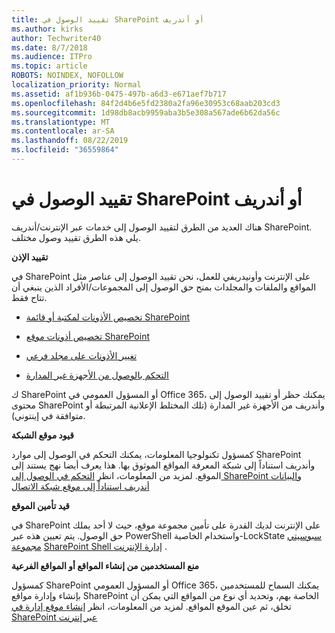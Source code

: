 ```yaml
---
title: تقييد الوصول في SharePoint أو أندريف
ms.author: kirks
author: Techwriter40
ms.date: 8/7/2018
ms.audience: ITPro
ms.topic: article
ROBOTS: NOINDEX, NOFOLLOW
localization_priority: Normal
ms.assetid: af1b936b-0475-497b-a6d3-e671aef7b717
ms.openlocfilehash: 84f2d4b6e5fd2380a2fa96e30953c68aab203cd3
ms.sourcegitcommit: 1d98db8acb9959aba3b5e308a567ade6b62da56c
ms.translationtype: MT
ms.contentlocale: ar-SA
ms.lasthandoff: 08/22/2019
ms.locfileid: "36559864"
---
```

# <a name="restrict-access-in-sharepoint-or-onedrive"></a>تقييد الوصول في SharePoint أو أندريف

هناك العديد من الطرق لتقييد الوصول إلى خدمات عبر الإنترنت/أندريف SharePoint. يلي هذه الطرق تقييد وصول مختلف. 

**تقييد الإذن**

في SharePoint على الإنترنت وأونيدريفي للعمل، نحن تقييد الوصول إلى عناصر مثل المواقع والملفات والمجلدات بمنح حق الوصول إلى المجموعات/الأفراد الذين ينبغي أن تتاح فقط.

- [تخصيص الأذونات لمكتبة أو قائمة SharePoint](https://support.office.com/article/Customize-permissions-for-a-SharePoint-list-or-library-02d770f3-59eb-4910-a608-5f84cc297782)

- [تخصيص أذونات موقع SharePoint](https://docs.microsoft.com/sharepoint/customize-sharepoint-site-permissions)

- [تغيير الأذونات على مجلد فرعي](https://support.office.com/article/Change-the-permissions-on-a-subfolder-5427BD7C-F20A-4F75-8CF2-5359DD45A1A6)

- [التحكم بالوصول من الأجهزة غير المدارة](https://docs.microsoft.com/sharepoint/control-access-from-unmanaged-devices)

ك SharePoint أو المسؤول العمومي في Office 365، يمكنك حظر أو تقييد الوصول إلى محتوى SharePoint وأندريف من الأجهزة غير المدارة (تلك المختلط الإعلانية المرتبطة أو متوافقة في إينتوني).

**قيود موقع الشبكة**

كمسؤول تكنولوجيا المعلومات، يمكنك التحكم في الوصول إلى موارد SharePoint وأندريف استناداً إلى شبكة المعرفة المواقع الموثوق بها. هذا يعرف أيضا نهج يستند إلى الموقع. لمزيد من المعلومات، انظر [التحكم في الوصول إلى SharePoint والبيانات أندريف استناداً إلى موقع شبكة الاتصال](https://docs.microsoft.com/sharepoint/control-access-based-on-network-location)

**قيد تأمين الموقع** 

في SharePoint على الإنترنت لديك القدرة على تأمين مجموعة موقع، حيث لا أحد يملك حق الوصول. يتم تعيين هذه عبر PowerShell واستخدام الخاصية-LockState [سبوسيتي مجموعة](https://docs.microsoft.com/powershell/module/sharepoint-online/set-sposite?view=sharepoint-ps) [SharePoint Shell إدارة الإنترنت](https://docs.microsoft.com/powershell/sharepoint/sharepoint-online/connect-sharepoint-online?view=sharepoint-ps) .

**منع المستخدمين من إنشاء المواقع أو المواقع الفرعية**

كمسؤول SharePoint أو المسؤول العمومي Office 365، يمكنك السماح للمستخدمين بإنشاء وإدارة مواقع SharePoint الخاصة بهم، وتحديد أي نوع من المواقع التي يمكن أن تخلق، ثم عين الموقع المواقع. لمزيد من المعلومات، انظر [إنشاء موقع إدارة في SharePoint عبر إنترنت](https://docs.microsoft.com/sharepoint/manage-site-creation)

